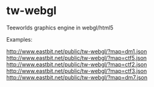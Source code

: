 tw-webgl
========

Teeworlds graphics engine in webgl/html5

Examples:

http://www.eastbit.net/public/tw-webgl/?map=dm1.json
http://www.eastbit.net/public/tw-webgl/?map=ctf5.json
http://www.eastbit.net/public/tw-webgl/?map=ctf2.json
http://www.eastbit.net/public/tw-webgl/?map=ctf3.json
http://www.eastbit.net/public/tw-webgl/?map=dm7.json


